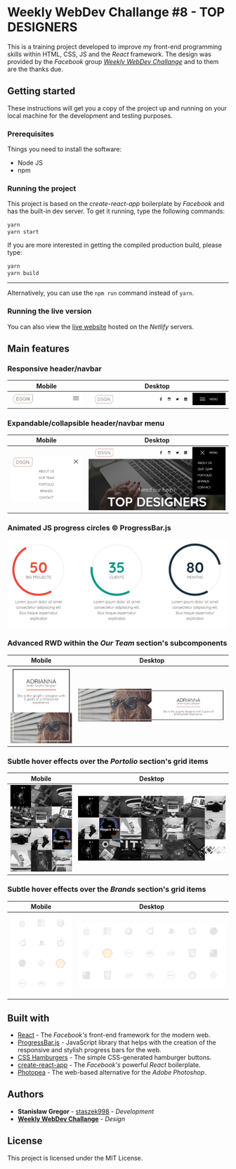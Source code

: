 # Weekly WebDev Challange #8 - TOP DESIGNERS

This is a training project developed to improve my front-end programming skills within HTML, CSS, JS and the _React_ framework. The design was provided by the _Facebook_ group _[Weekly WebDev Challange](https://www.facebook.com/groups/940002776068923/)_ and to them are the thanks due.

## Getting started

These instructions will get you a copy of the project up and running on your local machine for the development and testing purposes.

### Prerequisites

Things you need to install the software:

- Node JS
- npm

### Running the project

This project is based on the _create-react-app_ boilerplate by _Facebook_ and has the built-in dev server. To get it running, type the following commands:

```
yarn
yarn start
```

If you are more interested in getting the compiled production build, please type:

```
yarn
yarn build
```

---

Alternatively, you can use the `npm run` command instead of `yarn`.

### Running the live version

You can also view the [live website](https://top-designers.netlify.com/) hosted on the _Netlify_ servers.

## Main features

### Responsive header/navbar

|                                       Mobile                                        |                                        Desktop                                        |
| :---------------------------------------------------------------------------------: | :-----------------------------------------------------------------------------------: |
| ![Mobile version of the header/navbar](./screenshots/header--collapsed--mobile.jpg) | ![Desktop version of the header/navbar](./screenshots/header--collapsed--desktop.jpg) |

### Expandable/collapsible header/navbar menu

|                                                     Mobile                                                      |                                                      Desktop                                                      |
| :-------------------------------------------------------------------------------------------------------------: | :---------------------------------------------------------------------------------------------------------------: |
| ![Mobile version of the header/navbar menu in the 'expanded' state](./screenshots/header--expanded--mobile.jpg) | ![Desktop version of the header/navbar menu in the 'expanded' state](./screenshots/header--expanded--desktop.jpg) |

### Animated JS progress circles &copy; ProgressBar.js

![Animated JS progress circles](./screenshots/circles.jpg)

### Advanced RWD within the _Our Team_ section's subcomponents

|                                          Mobile                                          |                                          Desktop                                           |
| :--------------------------------------------------------------------------------------: | :----------------------------------------------------------------------------------------: |
| ![Mobile view of the _Single Person_ component](./screenshots/single-person--mobile.jpg) | ![Desktop view of the _Single Person_ component](./screenshots/single-person--desktop.jpg) |

### Subtle hover effects over the _Portolio_ section's grid items

|                                     Mobile                                     |                                     Desktop                                      |
| :----------------------------------------------------------------------------: | :------------------------------------------------------------------------------: |
| ![Mobile view of the _Portfolio_ section](./screenshots/portfolio--mobile.jpg) | ![Desktop view of the _Portfolio_ section](./screenshots/portfolio--desktop.jpg) |

### Subtle hover effects over the _Brands_ section's grid items

|                                  Mobile                                  |                                  Desktop                                   |
| :----------------------------------------------------------------------: | :------------------------------------------------------------------------: |
| ![Mobile view of the _Brands_ section](./screenshots/brands--mobile.jpg) | ![Desktop view of the _Brands_ section](./screenshots/brands--desktop.jpg) |

## Built with

- [React](https://reactjs.org/) - The _Facebook's_ front-end framework for the modern web.
- [ProgressBar.js](https://kimmobrunfeldt.github.io/progressbar.js/) - JavaScript library that helps with the creation of the responsive and stylish progress bars for the web.
- [CSS Hamburgers](https://jonsuh.com/hamburgers/) - The simple CSS-generated hamburger buttons.
- [create-react-app](https://github.com/facebook/create-react-app) - The _Facebook's_ powerful _React_ boilerplate.
- [Photopea](https://www.photopea.com/) - The web-based alternative for the _Adobe Photoshop_.

## Authors

- **Stanisław Gregor** - [staszek998](https://github.com/staszek998) - _Development_
- **[Weekly WebDev Challange](https://www.facebook.com/groups/940002776068923/)** - _Design_

## License

This project is licensed under the MIT License.
